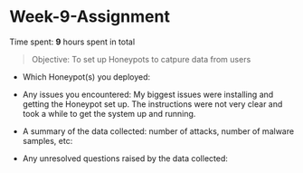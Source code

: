 # Week-9-Assignment

Time spent: **9** hours spent in total

> Objective: To set up Honeypots to catpure data from users


* Which Honeypot(s) you deployed:

* Any issues you encountered:
My biggest issues were installing and getting the Honeypot set up.  The instructions were not very clear and took a while to get the system up and running.

* A summary of the data collected: number of attacks, number of malware samples, etc:

* Any unresolved questions raised by the data collected:
